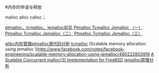 #内存的申请与释放

malloc alloc calloc；

[ptmalloc、tcmalloc、jemalloc初见](http://www.360doc.com/content/13/0915/09/8363527_314549128.shtml)
[Ptmalloc Tcmalloc Jemalloc （一）](http://zbo.space/2016/03/08/ptmalloc_tcmalloc_jemalloc_1/)
[Ptmalloc Tcmalloc Jemalloc（二）](http://zbo.space/2016/03/10/ptmalloc_tcmalloc_jemalloc_2/)
[Ptmalloc Tcmalloc Jemalloc（三）](http://zbo.space/2016/03/26/ptmalloc_tcmalloc_jemalloc_3/)


[glibc内存管理ptmalloc源代码分析](http://rdc.taobao.com/blog/cs/?p=1015)
[tcmalloc](http://gperftools.googlecode.com/svn/trunk/doc/tcmalloc.html)
[Scalable memory allocation using jemalloc
](http://www.facebook.com/notes/facebook-engineering/scalable-memory-allocation-using-jemalloc/480222803919
[A Scalable Concurrent malloc(3) Implementation for
FreeBSD](http://people.freebsd.org/~jasone/jemalloc/bsdcan2006/jemalloc.pdf)
[jemalloc原理分析](http://club.alibabatech.org/article_detail.htm?articleId=36)
